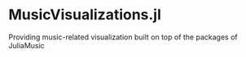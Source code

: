 # MusicVisualizations.jl
Providing music-related visualization built on top of the packages of JuliaMusic
